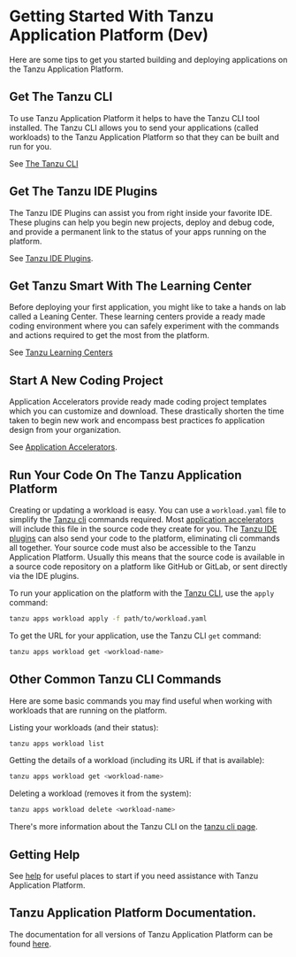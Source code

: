 # Getting Started With Tanzu Application Platform (Dev)

Here are some tips to get you started building and deploying applications on the Tanzu Application Platform.

## Get The Tanzu CLI

To use Tanzu Application Platform it helps to have the Tanzu CLI tool installed. The Tanzu CLI allows you to send your applications (called workloads) to the Tanzu Application Platform so that they can be built and run for you.

See [The Tanzu CLI](tanzu-cli.md)

## Get The Tanzu IDE Plugins

The Tanzu IDE Plugins can assist you from right inside your favorite IDE. These plugins can help you begin new projects, deploy and debug code, and provide a permanent link to the status of your apps running on the platform.

See [Tanzu IDE Plugins](ide-plugins.md).

## Get Tanzu Smart With The Learning Center

Before deploying your first application, you might like to take a hands on lab called a Leaning Center. These learning centers provide a ready made coding environment where you can safely experiment with the commands and actions required to get the most from the platform.

See [Tanzu Learning Centers](learning-centers.md)

## Start A New Coding Project

Application Accelerators provide ready made coding project templates which you can customize and download. These drastically shorten the time taken to begin new work and encompass best practices fo application design from your organization.

See [Application Accelerators](accelerators.md).

## Run Your Code On The Tanzu Application Platform

Creating or updating a workload is easy. You can use a `workload.yaml` file to simplify the [Tanzu cli](tanzu-cli.md) commands required. Most [application accelerators](accelerators.md) will include this file in the source code they create for you. The [Tanzu IDE plugins](ide-plugins.md) can also send your code to the platform, eliminating cli commands all together. Your source code must also be accessible to the Tanzu Application Platform. Usually this means that the source code is available in a source code repository on a platform like GitHub or GitLab, or sent directly via the IDE plugins.

To run your application on the platform with the [Tanzu CLI](tanzu-cli.md), use the `apply` command:

```bash
tanzu apps workload apply -f path/to/workload.yaml
```

To get the URL for your application, use the Tanzu CLI `get` command:

```bash
tanzu apps workload get <workload-name>
```

## Other Common Tanzu CLI Commands

Here are some basic commands you may find useful when working with workloads that are running on the platform.

Listing your workloads (and their status):

```bash
tanzu apps workload list
```

Getting the details of a workload (including its URL if that is available):

```bash
tanzu apps workload get <workload-name>
```

Deleting a workload (removes it from the system):

```bash
tanzu apps workload delete <workload-name>
```

There's more information about the Tanzu CLI on the [tanzu cli page](tanzu-cli.md).

## Getting Help

See [help](help.md) for useful places to start if you need assistance with Tanzu Application Platform.

## Tanzu Application Platform Documentation.

The documentation for all versions of Tanzu Application Platform can be found [here](https://docs.vmware.com/en/VMware-Tanzu-Application-Platform/index.html).